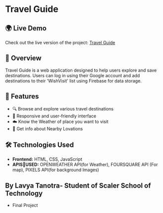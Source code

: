 # Travel Guide

## 🌍 Live Demo
Check out the live version of the project: [Travel Guide](https://lavya255.github.io/TravelGuide/)

## 📌 Overview
Travel Guide is a web application designed to help users explore and save destinations. Users can log in using their Google account and add destinations to their 'WishVisit' list using Firebase for data storage.

## 🚀 Features
- 🔍 Browse and explore various travel destinations
- 🎨 Responsive and user-friendly interface
- ☁️ Know the Weather of place you want to visit
- 📍 Get info about Nearby Lovations

## 🛠️ Technologies Used
- **Frontend:** HTML, CSS, JavaScript
- **APIS🔗USED:** OPENWEATHER API(for Weather), FOURSQUARE API (For map), PIXELS API(for background Images)
## By Lavya Tanotra- Student of Scaler School of Technology
- Final Project 

